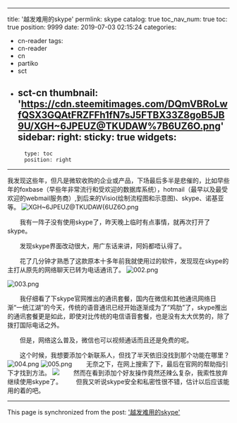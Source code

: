 
---
title: '越发难用的skype'
permlink: skype
catalog: true
toc_nav_num: true
toc: true
position: 9999
date: 2019-07-03 02:15:24
categories:
- cn-reader
tags:
- cn-reader
- cn
- partiko
- sct
- sct-cn
thumbnail: 'https://cdn.steemitimages.com/DQmVBRoLwfQSX3GQAtFRZFFh1fN7sJ5FTBX33Z8goB5JB9U/XGH~6JPEUZ@TKUDAW%7B6UZ6O.png'
sidebar:
    right:
        sticky: true
widgets:
    -
        type: toc
        position: right
---


我发现这些年，但凡是微软收购的企业或产品，下场最后多半是悲催的，比如早些年的foxbase（早些年非常流行和受欢迎的数据库系统），hotmail（最早以及最受欢迎的webmail服务商）,到后来的Visio(绘制流程图和示意图)、skype、诺基亚等。
![XGH~6JPEUZ@TKUDAW{6UZ6O.png](https://cdn.steemitimages.com/DQmVBRoLwfQSX3GQAtFRZFFh1fN7sJ5FTBX33Z8goB5JB9U/XGH~6JPEUZ@TKUDAW%7B6UZ6O.png)

　　我有一阵子没有使用skype了，昨天晚上临时有点事情，就再次打开了skype。

　　发现skype界面改动很大，用广东话来讲，阿妈都唔认得了。

　　花了几分钟才熟悉了这款原本十多年前我就使用过的软件，发现现在skype的主打从原先的网络聊天已转为电话通讯了。
![002.png](https://cdn.steemitimages.com/DQmP9ePtpfDnyF7nLkAjn35cdC6Ww2SghJpDs1JufyMgncT/002.png)

![003.png](https://cdn.steemitimages.com/DQmTUd2KHQoBWsJ8nMgPsiXGpomSDdCdrE7RHf3LSEhiECD/003.png)

　　我仔细看了下skype官网推出的通讯套餐，国内在微信和其他通讯网络日渐“一统江湖”的今天，传统的语音通讯已经开始逐渐成为了“鸡肋”了，skype推出的通讯套餐更是如此，即使对比传统的电信语音套餐，也是没有太大优势的，除了拨打国际电话之外。

　　但是，网络这么普及，微信也可以视频通话而且还是免费的呢。

　　这个时候，我想要添加个新联系人，但找了半天依旧没找到那个功能在哪里？
![004.png](https://cdn.steemitimages.com/DQmQPBohYK4z2R4FhtT51TzL8NHKK2e2qJ8bgpex34RD99y/004.png)
![005.png](https://cdn.steemitimages.com/DQmUbbfnzLJBeMGtDVNCTYywwHDMW6GGaAdaG8Xu61dyDpj/005.png)
　　无奈之下，在网上搜索了下，最后在官网的帮助指引下才找到方法。
![](https://cdn.steemitimages.com/DQmevPMnY4iMD4426ZzGdQzCArLHm7zqgjnTSpr3D1Yvj5B/image.png)
　　然而在看到添加个好友操作竟然还辣么复杂，我索性放弃继续使用skype了。
　　但我又听说skype安全和私密性很不错，估计以后应该能用的着的吧。

- - -

This page is synchronized from the post: ['越发难用的skype'](https://steemit.com/@rivalhw/skype)

